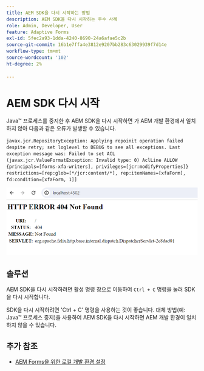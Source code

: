 ```yaml
---
title: AEM SDK을 다시 시작하는 방법
description: AEM SDK을 다시 시작하는 우수 사례
role: Admin, Developer, User
feature: Adaptive Forms
exl-id: 5fec2a93-1dda-4240-8690-24a6afae5c2b
source-git-commit: 16b1e7ffa4e3812e9207bb283c63029939f7d14e
workflow-type: tm+mt
source-wordcount: '102'
ht-degree: 2%

---
```


# AEM SDK 다시 시작

Java™ 프로세스를 중지한 후 AEM SDK을 다시 시작하면 가 AEM 개발 환경에서 일치하지 않아 다음과 같은 오류가 발생할 수 있습니다.

`javax.jcr.RepositoryException: Applying repoinit operation failed despite retry; set loglevel to DEBUG to see all exceptions. Last exception message was: Failed to set ACL (javax.jcr.ValueFormatException: Invalid type: 0) AclLine ALLOW {principals=[forms-xfa-writers], privileges=[jcr:modifyProperties]} restrictions=[rep:glob=[*/jcr:content/*], rep:itemNames=[xfaForm], fd:condition=[xfaForm, 1]]`

![다시 시작-aem-sdk-error](/help/forms/assets/restart-sdk-error.png)

## 솔루션

AEM SDK을 다시 시작하려면 활성 명령 창으로 이동하여 `Ctrl + C` 명령을 눌러 SDK을 다시 시작합니다.

SDK을 다시 시작하려면 &#39;Ctrl + C&#39; 명령을 사용하는 것이 좋습니다. 대체 방법(예: Java™ 프로세스 중지)을 사용하여 AEM SDK을 다시 시작하면 AEM 개발 환경이 일치하지 않을 수 있습니다.

## 추가 참조

* [AEM Forms을 위한 로컬 개발 환경 설정](/help/forms/setup-local-development-environment.md)

